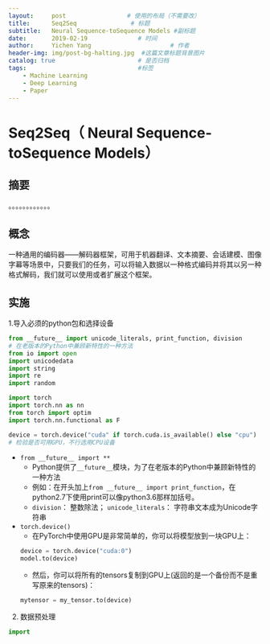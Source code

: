 ```yaml
---
layout:     post                 # 使用的布局（不需要改）
title:      Seq2Seq               # 标题 
subtitle:   Neural Sequence-toSequence Models #副标题
date:       2019-02-19              # 时间
author:     Yichen Yang                      # 作者
header-img: img/post-bg-halting.jpg  #这篇文章标题背景图片
catalog: true                       # 是否归档
tags:                               #标签
    - Machine Learning
    - Deep Learning
    - Paper
---
```

# Seq2Seq（ Neural Sequence-toSequence Models）
## 摘要
。。。。。。。。。。。。
## 概念
一种通用的编码器——解码器框架，可用于机器翻译、文本摘要、会话建模、图像字幕等场景中，只要我们的任务，可以将输入数据以一种格式编码并将其以另一种格式解码，我们就可以使用或者扩展这个框架。
## 实施
1.导入必须的python包和选择设备 
```python
from __future__ import unicode_literals, print_function, division
# 在老版本的Python中兼顾新特性的一种方法
from io import open
import unicodedata
import string
import re
import random

import torch
import torch.nn as nn
from torch import optim
import torch.nn.functional as F

device = torch.device("cuda" if torch.cuda.is_available() else "cpu")
# 检验是否可用GPU，不行选用CPU设备
```
* `from __future__ import **`
  * Python提供了`__future__`模块，为了在老版本的Python中兼顾新特性的一种方法
  * 例如：在开头加上`from __future__ import print_function`，在python2.7下使用print可以像python3.6那样加括号。
  * `division`： 整数除法； `unicode_literals`： 字符串文本成为Unicode字符串
* `torch.device()`
  * 在PyTorch中使用GPU是非常简单的，你可以将模型放到一块GPU上：
  ```python
  device = torch.device("cuda:0")
  model.to(device)
  ```
  * 然后，你可以将所有的tensors复制到GPU上(返回的是一个备份而不是重写原来的tensors)：
  ```python
  mytensor = my_tensor.to(device)
  ```

2. 数据预处理
```python
import 
```